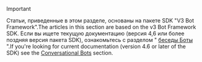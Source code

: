 > [!Important]
> <span data-ttu-id="a0a4b-101">Статьи, приведенные в этом разделе, основаны на пакете SDK "V3 Bot Framework".</span><span class="sxs-lookup"><span data-stu-id="a0a4b-101">The articles in this section are based on the v3 Bot Framework SDK.</span></span> <span data-ttu-id="a0a4b-102">Если вы ищете текущую документацию (версия 4,6 или более поздняя версия пакета SDK), ознакомьтесь с разделом " [беседы Боты](~/bots/what-are-bots.md) ".</span><span class="sxs-lookup"><span data-stu-id="a0a4b-102">If you're looking for current documentation (version 4.6 or later of the SDK) see the [Conversational Bots](~/bots/what-are-bots.md) section.</span></span>
